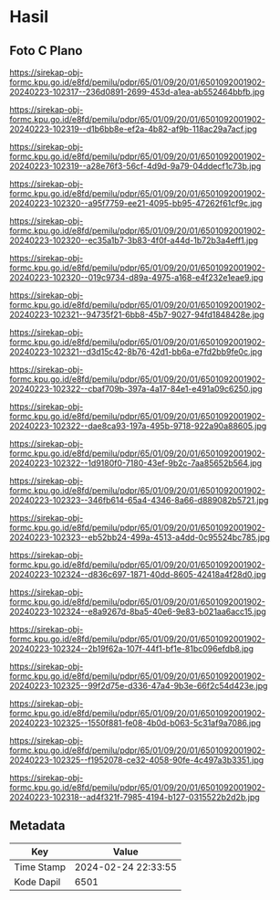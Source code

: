 # Hasil

## Foto C Plano

https://sirekap-obj-formc.kpu.go.id/e8fd/pemilu/pdpr/65/01/09/20/01/6501092001902-20240223-102317--236d0891-2699-453d-a1ea-ab552464bbfb.jpg

https://sirekap-obj-formc.kpu.go.id/e8fd/pemilu/pdpr/65/01/09/20/01/6501092001902-20240223-102319--d1b6bb8e-ef2a-4b82-af9b-118ac29a7acf.jpg

https://sirekap-obj-formc.kpu.go.id/e8fd/pemilu/pdpr/65/01/09/20/01/6501092001902-20240223-102319--a28e76f3-56cf-4d9d-9a79-04ddecf1c73b.jpg

https://sirekap-obj-formc.kpu.go.id/e8fd/pemilu/pdpr/65/01/09/20/01/6501092001902-20240223-102320--a95f7759-ee21-4095-bb95-47262f61cf9c.jpg

https://sirekap-obj-formc.kpu.go.id/e8fd/pemilu/pdpr/65/01/09/20/01/6501092001902-20240223-102320--ec35a1b7-3b83-4f0f-a44d-1b72b3a4eff1.jpg

https://sirekap-obj-formc.kpu.go.id/e8fd/pemilu/pdpr/65/01/09/20/01/6501092001902-20240223-102320--019c9734-d89a-4975-a168-e4f232e1eae9.jpg

https://sirekap-obj-formc.kpu.go.id/e8fd/pemilu/pdpr/65/01/09/20/01/6501092001902-20240223-102321--94735f21-6bb8-45b7-9027-94fd1848428e.jpg

https://sirekap-obj-formc.kpu.go.id/e8fd/pemilu/pdpr/65/01/09/20/01/6501092001902-20240223-102321--d3d15c42-8b76-42d1-bb6a-e7fd2bb9fe0c.jpg

https://sirekap-obj-formc.kpu.go.id/e8fd/pemilu/pdpr/65/01/09/20/01/6501092001902-20240223-102322--cbaf709b-397a-4a17-84e1-e491a09c6250.jpg

https://sirekap-obj-formc.kpu.go.id/e8fd/pemilu/pdpr/65/01/09/20/01/6501092001902-20240223-102322--dae8ca93-197a-495b-9718-922a90a88605.jpg

https://sirekap-obj-formc.kpu.go.id/e8fd/pemilu/pdpr/65/01/09/20/01/6501092001902-20240223-102322--1d9180f0-7180-43ef-9b2c-7aa85652b564.jpg

https://sirekap-obj-formc.kpu.go.id/e8fd/pemilu/pdpr/65/01/09/20/01/6501092001902-20240223-102323--346fb614-65a4-4346-8a66-d889082b5721.jpg

https://sirekap-obj-formc.kpu.go.id/e8fd/pemilu/pdpr/65/01/09/20/01/6501092001902-20240223-102323--eb52bb24-499a-4513-a4dd-0c95524bc785.jpg

https://sirekap-obj-formc.kpu.go.id/e8fd/pemilu/pdpr/65/01/09/20/01/6501092001902-20240223-102324--d836c697-1871-40dd-8605-42418a4f28d0.jpg

https://sirekap-obj-formc.kpu.go.id/e8fd/pemilu/pdpr/65/01/09/20/01/6501092001902-20240223-102324--e8a9267d-8ba5-40e6-9e83-b021aa6acc15.jpg

https://sirekap-obj-formc.kpu.go.id/e8fd/pemilu/pdpr/65/01/09/20/01/6501092001902-20240223-102324--2b19f62a-107f-44f1-bf1e-81bc096efdb8.jpg

https://sirekap-obj-formc.kpu.go.id/e8fd/pemilu/pdpr/65/01/09/20/01/6501092001902-20240223-102325--99f2d75e-d336-47a4-9b3e-66f2c54d423e.jpg

https://sirekap-obj-formc.kpu.go.id/e8fd/pemilu/pdpr/65/01/09/20/01/6501092001902-20240223-102325--1550f881-fe08-4b0d-b063-5c31af9a7086.jpg

https://sirekap-obj-formc.kpu.go.id/e8fd/pemilu/pdpr/65/01/09/20/01/6501092001902-20240223-102325--f1952078-ce32-4058-90fe-4c497a3b3351.jpg

https://sirekap-obj-formc.kpu.go.id/e8fd/pemilu/pdpr/65/01/09/20/01/6501092001902-20240223-102318--ad4f321f-7985-4194-b127-0315522b2d2b.jpg


## Metadata

| Key        | Value               |
| ---------- | ------------------- |
| Time Stamp | 2024-02-24 22:33:55 |
| Kode Dapil | 6501                |




